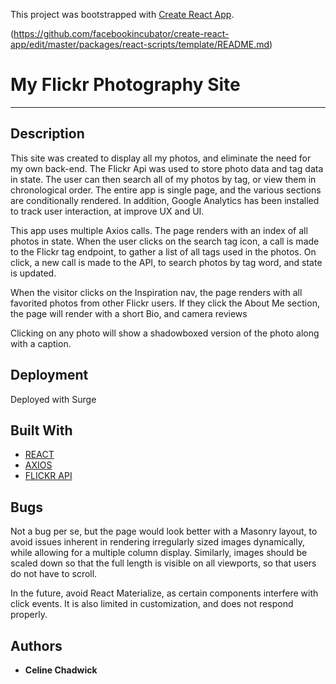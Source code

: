 This project was bootstrapped with [Create React App](https://github.com/facebookincubator/create-react-app).

(https://github.com/facebookincubator/create-react-app/edit/master/packages/react-scripts/template/README.md)

# My Flickr Photography Site
---

## Description

This site was created to display all my photos, and eliminate the need for my own back-end. The Flickr Api was used to store photo data and tag data in state. The user can then search all of my photos by tag, or view them in chronological order. The entire app is single page, and the various sections are conditionally rendered. In addition, Google Analytics has been installed to track user interaction, at improve UX and UI. 

This app uses multiple Axios calls. The page renders with an index of all photos in state. When the user clicks on the search tag icon, a call is made to the Flickr tag endpoint, to gather a list of all tags used in the photos. On click, a new call is made to the API, to search photos by tag word, and state is updated. 

When the visitor clicks on the Inspiration nav, the page renders with all favorited photos from other Flickr users.
If they click the About Me section, the page will render with a short Bio, and camera reviews

Clicking on any photo will show a shadowboxed version of the photo along with a caption.


## Deployment

Deployed with Surge

## Built With

* [REACT](https://facebook.github.io/react/) 
* [AXIOS](https://www.npmjs.com/package/axios) 
* [FLICKR API](https://www.flickr.com/services/api/) 

## Bugs

Not a bug per se, but the page would look better with a Masonry layout, to avoid issues inherent in rendering irregularly sized images dynamically, while allowing for a multiple column display. Similarly, images should be scaled down so that the full length is visible on all viewports, so that users do not have to scroll.

In the future, avoid React Materialize, as certain components interfere with click events. It is also limited in customization, and does not respond properly.


## Authors

* **Celine Chadwick** 
